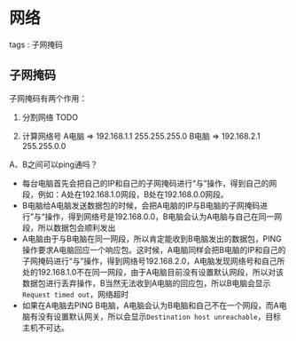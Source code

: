 # 网络

tags : 子网掩码

## 子网掩码
子网掩码有两个作用：
1. 分割网络
TODO

2. 计算网络号
A电脑 => 192.168.1.1	255.255.255.0
B电脑 => 192.168.2.1	255.255.0.0

A、B之间可以ping通吗？

- 每台电脑首先会把自己的IP和自己的子网掩码进行“与”操作，得到自己的网段，例如：A处在192.168.1.0网段，B处在192.168.0.0网段。
- B电脑给A电脑发送数据包的时候，会把A电脑的IP与B电脑的子网掩码进行”与“操作，得到网络号是192.168.0.0，B电脑会认为A电脑与自己在同一网段，所以数据包会顺利发出
- A电脑由于与B电脑在同一网段，所以肯定能收到B电脑发出的数据包，PING操作要求A电脑回应一个响应包。这时候，A电脑同样会把B电脑的IP和自己的子网掩码进行“与”操作，得到网络号192.168.2.0，A电脑发现网络号和自己所处的192.168.1.0不在同一网段，由于A电脑目前没有设置默认网段，所以对该数据包进行丢弃操作，B当然无法收到A电脑的回应包，所以B电脑会显示`Request timed out`，网络超时
- 如果在A电脑去PING B电脑，A电脑会认为B电脑和自己不在一个网段，而A电脑有没有设置默认网关，所以会显示`Destination host unreachable`，目标主机不可达。
